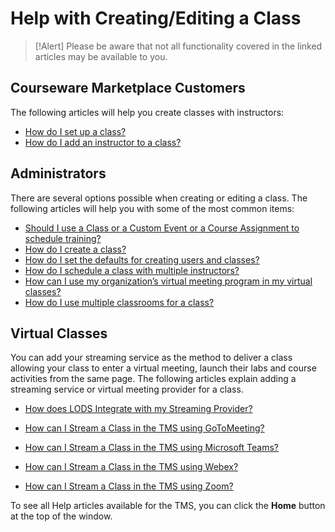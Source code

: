 # Help with Creating/Editing a Class

> [!Alert] Please be aware that not all functionality covered in the linked articles may be available to you.

## Courseware Marketplace Customers

The following articles will help you create classes with instructors:

- [How do I set up a class?](../arvato-marketplace/fulfilling-marketplace-order/set-up-class.md)
- [How do I add an instructor to a class?](../arvato-marketplace/fulfilling-marketplace-order/add-instructor-to-class.md)

## Administrators
There are several options possible when creating or editing a class. The following articles will help you with some of the most common items: 

- [Should I use a Class or a Custom Event or a Course Assignment to schedule training?](../tms-administrators/tms-fundamentals/class-or-custom-event-or-course-assignment-to-schedule-training.md)
- [How do I create a class?](../tms-administrators/classes/schedule/create-class.md)
- [How do I set the defaults for creating users and classes?](../tms-administrators/tms-fundamentals/set-defaults-for-creating-users-and-classes.md)
- [How do I schedule a class with multiple instructors?](../tms-administrators/classes/instructors/schedule-class-with-multiple-instructors.md)
- [How can I use my organization’s virtual meeting program in my virtual classes?](../tms-administrators/classes/classrooms-equipment/custom-virtual-classroom.md)
- [How do I use multiple classrooms for a class?](../tms-administrators/classes/classrooms-equipment/use-multiple-classrooms-for-class.md)

## Virtual Classes
You can add your streaming service as the method to deliver a class allowing your class to enter a virtual meeting, launch their labs and course activities from the same page. The following articles explain adding a streaming service or virtual meeting provider for a class.

- [How does LODS Integrate with my Streaming Provider?](/tms/tms-administrators/classes/schedule/Integrate-Streaming-Provider.md)

- [How can I Stream a Class in the TMS using GoToMeeting?](/tms/tms-administrators/classes/schedule/streaming-GoToMeeting.md)

- [How can I Stream a Class in the TMS using Microsoft Teams?](/tms/tms-administrators/classes/schedule/streaming-Teams.md)

- [How can I Stream a Class in the TMS using Webex?](/tms/tms-administrators/classes/schedule/streaming-Webex.md)

- [How can I Stream a Class in the TMS using Zoom?](/tms/tms-administrators/classes/schedule/streaming-Zoom.md)

To see all Help articles available for the TMS, you can click the **Home** button at the top of the window.
